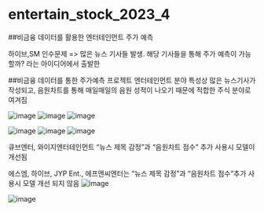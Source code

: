 # entertain_stock_2023_4

##비금융 데이터를 활용한 엔터테인먼트 주가 예측

하이브,SM 인수문제 => 많은 뉴스 기사들 발생.
해당 기사들을 통해 주가 예측이 가능할까? 라는 아이디어에서 출발한 

##비금융 데이터를 통한 주가예측 프로젝트
엔터테인먼트 분야 특성상 많은 뉴스기사가 작성되고, 
음원차트를 통해 매일매일의 음원 성적이 나오기 때문에 적합한 주식 분야로 여겨짐

![image](https://github.com/ASJ0211/entertain_stock_2023_4/assets/118821779/9f94e8b4-a882-4dbb-a665-0128fdd1938e)
![image](https://github.com/ASJ0211/entertain_stock_2023_4/assets/118821779/4a06e404-88cb-4702-b627-a3f2bcdf1e36)
![image](https://github.com/ASJ0211/entertain_stock_2023_4/assets/118821779/103af85c-74a3-44ef-a3f2-c0572225ce7f)

![image](https://github.com/ASJ0211/entertain_stock_2023_4/assets/118821779/1010517c-9da8-4e3d-828b-fad0f0771d18)
![image](https://github.com/ASJ0211/entertain_stock_2023_4/assets/118821779/714deff4-d90c-4424-a940-db030f4224f5)
![image](https://github.com/ASJ0211/entertain_stock_2023_4/assets/118821779/74dd4bd8-d014-4bc9-9773-9242b8f27b9c)


큐브엔터, 와이지엔터테인먼트
“뉴스 제목 감정”과 “음원차트 점수” 추가 사용시 모델이 개선됨

에스엠, 하이브, JYP Ent., 에프엔씨엔터는 
“뉴스 제목 감정”과 “음원차트 점수”추가 사용시 모델 개선 되지 않음
![image](https://github.com/ASJ0211/entertain_stock_2023_4/assets/118821779/36a9366e-72a4-415f-a1b3-4943b6fb9024)

![image](https://github.com/ASJ0211/entertain_stock_2023_4/assets/118821779/6a97516a-4d50-4fe1-921c-625369643d87)
